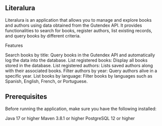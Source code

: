 Literalura
------------------------------------------------------------------------------

Literalura is an application that allows you to manage and explore books and authors using data obtained from the Gutendex API. It provides functionalities to search for books, register authors, list existing records, and query books by different criteria.

Features

Search books by title: Query books in the Gutendex API and automatically log the data into the database.
List registered books: Display all books stored in the database.
List registered authors: Lists saved authors along with their associated books.
Filter authors by year: Query authors alive in a specific year.
List books by language: Filter books by languages ​​such as Spanish, English, French, or Portuguese.

Prerequisites
-------------------------------------------------------------------------------
Before running the application, make sure you have the following installed:

Java 17 or higher
Maven 3.8.1 or higher
PostgreSQL 12 or higher
